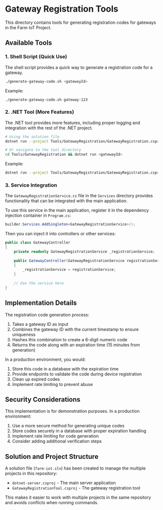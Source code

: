 # Gateway Registration Tools

This directory contains tools for generating registration codes for gateways in the Farm IoT Project.

## Available Tools

### 1. Shell Script (Quick Use)

The shell script provides a quick way to generate a registration code for a gateway.

```bash
./generate-gateway-code.sh <gatewayId>
```

Example:
```bash
./generate-gateway-code.sh gateway-123
```

### 2. .NET Tool (More Features)

The .NET tool provides more features, including proper logging and integration with the rest of the .NET project.

```bash
# Using the solution file
dotnet run --project Tools/GatewayRegistration/GatewayRegistration.csproj <gatewayId>

# Or navigate to the tool directory
cd Tools/GatewayRegistration && dotnet run <gatewayId>
```

Example:
```bash
dotnet run --project Tools/GatewayRegistration/GatewayRegistration.csproj gateway-123
```

### 3. Service Integration

The `GatewayRegistrationService.cs` file in the `Services` directory provides functionality that can be integrated with the main application.

To use this service in the main application, register it in the dependency injection container in `Program.cs`:

```csharp
builder.Services.AddSingleton<GatewayRegistrationService>();
```

Then you can inject it into controllers or other services:

```csharp
public class GatewayController
{
    private readonly GatewayRegistrationService _registrationService;
    
    public GatewayController(GatewayRegistrationService registrationService)
    {
        _registrationService = registrationService;
    }
    
    // Use the service here
}
```

## Implementation Details

The registration code generation process:

1. Takes a gateway ID as input
2. Combines the gateway ID with the current timestamp to ensure uniqueness
3. Hashes this combination to create a 6-digit numeric code
4. Returns the code along with an expiration time (15 minutes from generation)

In a production environment, you would:

1. Store this code in a database with the expiration time
2. Provide endpoints to validate the code during device registration
3. Clean up expired codes
4. Implement rate limiting to prevent abuse

## Security Considerations

This implementation is for demonstration purposes. In a production environment:

1. Use a more secure method for generating unique codes
2. Store codes securely in a database with proper expiration handling
3. Implement rate limiting for code generation
4. Consider adding additional verification steps

## Solution and Project Structure

A solution file (`farm-iot.sln`) has been created to manage the multiple projects in this repository:

- `dotnet-server.csproj` - The main server application
- `GatewayRegistrationTool.csproj` - The gateway registration tool

This makes it easier to work with multiple projects in the same repository and avoids conflicts when running commands.